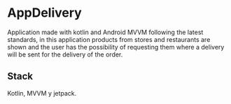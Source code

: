 # AppDelivery
Application made with kotlin and Android MVVM following the latest standards, in this application products from stores and restaurants are shown and the user has the possibility of requesting them where a delivery will be sent for the delivery of the order.
## Stack
Kotlin, MVVM y jetpack.
